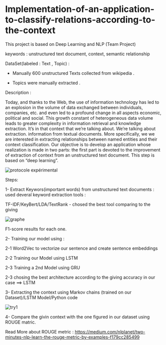 # Implementation-of-an-application-to-classify-relations-according-to-the-context
This project is based on Deep Learning and NLP (Team Project)

keywords : unstructured text document, context, semantic relationship



DataSet(labeled : Text , Topic) : 

  - Manually 600 unstructured Texts collected from wikipedia  .
  
  - Topics were manually extracted .



Description :


Today, and thanks to the Web, the use of information technology has
led to an explosion in the volume of data exchanged between individuals,
companies, etc. and even led to a profound change in all aspects
economic, political and social. This growth
constant of heterogeneous data volume leads to greater complexity
in information retrieval and knowledge extraction.
It’s in that context that we’re talking about. We’re talking about extraction.
information from textual documents. More specifically, we
we are interested in extracting relationships between named entities and their
context classification.
Our objective is to develop an application whose realization is made in
two parts: the first part is devoted to the improvement of extraction
of context from an unstructured text document. This step
is based on “deep learning”.


![protocole expérimental](https://user-images.githubusercontent.com/78451998/184122796-20251534-5a2c-423c-9cf0-4ca07720f1e8.png)



Steps: 

1- Extract Keywors(important words) from unstructured text documents : used deveral keyword extraction tools : 

TF-IDF/KeyBert/LDA/TextRank - chosed the best tool comparing to the giving


![graphe](https://user-images.githubusercontent.com/78451998/184121932-aad0c026-caa6-44b5-ad3d-192613ff578e.png)

F1-score results for each one.



2- Training our model using :

 2-1 Word2Vec to vectorize our sentence and create sentence embeddings
 
 2-2 Training our Model using LSTM
 
 2-3 Training a 2nd Model using GRU
 
 2-3 chosing the best architecture according to the giving accuracy in our case ==> LSTM
 
 
 
3- Extracting the context using Markov chains (trained on our Dataset)/LSTM Model/Python code 

![try1](https://user-images.githubusercontent.com/78451998/184121900-fc557de1-9423-4794-ad49-5aee70bcdb12.PNG)



4- Compare the givin context with the one figured in our dataset using ROUGE matric.

Read More about ROUGE metric : https://medium.com/nlplanet/two-minutes-nlp-learn-the-rouge-metric-by-examples-f179cc285499
